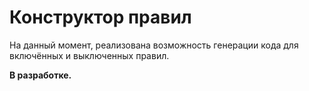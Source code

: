 # Конструктор правил

На данный момент, реализована возможность генерации кода для включённых и выключенных правил.

**В разработке.**
